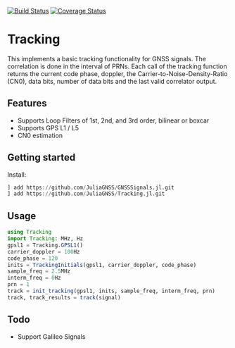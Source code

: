 [![Build Status](https://travis-ci.org/JuliaGNSS/Tracking.jl.svg?branch=master)](https://travis-ci.org/JuliaGNSS/Tracking.jl)
[![Coverage Status](https://coveralls.io/repos/github/JuliaGNSS/Tracking.jl/badge.svg?branch=master)](https://coveralls.io/github/JuliaGNSS/Tracking.jl?branch=master)

# Tracking
This implements a basic tracking functionality for GNSS signals. The correlation is done in the interval of PRNs. Each call of the tracking function returns the current code phase, doppler, the Carrier-to-Noise-Density-Ratio (CN0), data bits, number of data bits and the last valid correlator output.

## Features

* Supports Loop Filters of 1st, 2nd, and 3rd order, bilinear or boxcar
* Supports GPS L1 / L5
* CN0 estimation

## Getting started

Install:
```julia
] add https://github.com/JuliaGNSS/GNSSSignals.jl.git
] add https://github.com/JuliaGNSS/Tracking.jl.git
```

## Usage

```julia
using Tracking
import Tracking: MHz, Hz
gpsl1 = Tracking.GPSL1()
carrier_doppler = 100Hz
code_phase = 120
inits = TrackingInitials(gpsl1, carrier_doppler, code_phase)
sample_freq = 2.5MHz
interm_freq = 0Hz
prn = 1
track = init_tracking(gpsl1, inits, sample_freq, interm_freq, prn)
track, track_results = track(signal)
```

## Todo

* Support Galileo Signals
